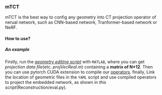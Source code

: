 ### mTCT
mTCT is the best way to config any geometry into CT projection operator of nerual network, such as CNN-based network, Tranformer-based network or NeRF. 

#### How to use?
##### An example
Firstly, run the [*geometry editing script*](./sided64t/side64_Diran2.m) with `MATLAB`, where you can get *projection data file*(etc. *projVecReal.m*) containing a **matrix of N*12**. Then you can use pytorch CUDA extension to compile our [operators](Reconstruction/ConeBeamLayers/plug/setup.py).  finally, Link the location of geometric files in the `YAML` script and use compiled operators to project the embedded network, as shown in *this script*(Reconstruction/eval.py).
